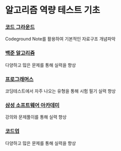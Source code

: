 # 알고리즘 역량 테스트 기초

### [코드 그라운드](https://www.codeground.org)

Codeground Note를 활용하여 기본적인 자료구조 개념파악

### [백준 알고리즘](https://www.acmicpc.net)

다양하고 많은 문제를 통해 실력을 향상

### [프로그래머스](https://programmers.co.kr/learn/challenges)

코딩테스트에서 자주 나오는 유형을 통해 시험 필기 실력 향상

### [삼성 소프트웨어 아카데미](https://swexpertacademy.com/main/main.do)

강의와 문제풀이를 통해 실력 향상

### [코드업](https://swexpertacademy.com/main/main.do)

다양하고 많은 문제를 통해 실력을 향상
